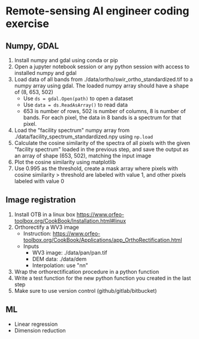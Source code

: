 # Remote-sensing AI engineer coding exercise

## Numpy, GDAL

1. Install numpy and gdal using conda or pip
1. Open a jupyter notebook session or any python session with access to installed numpy and gdal
1. Load data of all bands from ./data/ortho/swir_ortho_standardized.tif to a numpy array using gdal. The loaded numpy array should have a shape of (8, 653, 502)
   * Use `ds = gdal.Open(path)` to open a dataset
   * Use `data = ds.ReadAsArray()` to read data
   * 653 is number of rows, 502 is number of columns, 8 is number of bands. For each pixel, the data in 8 bands is a spectrum for that pixel.
1. Load the "facility spectrum" numpy array from ./data/facility_spectrum_standardized.npy using `np.load`
1. Calculate the cosine similarity of the spectra of all pixels with the given "facility spectrum" loaded in the previous step, and save the output as an array of shape (653, 502), matching the input image
1. Plot the cosine similarity using matplotlib
1. Use 0.995 as the threshold, create a mask array where pixels with cosine similarity > threshold are labeled with value 1, and other pixels labeled with value 0

## Image registration

1. Install OTB in a linux box https://www.orfeo-toolbox.org/CookBook/Installation.html#linux 
1. Orthorectify a WV3 image 
   * Instruction: https://www.orfeo-toolbox.org/CookBook/Applications/app_OrthoRectification.html
   * Inputs
     * WV3 image: ./data/pan/pan.tif
     * DEM data: ./data/dem
     * Interpolation: use "nn"
1. Wrap the orthorectification procedure in a python function
1. Write a test function for the new python function you created in the last step
1. Make sure to use version control (github/gitlab/bitbucket)


## ML
* Linear regression
* Dimension reduction

